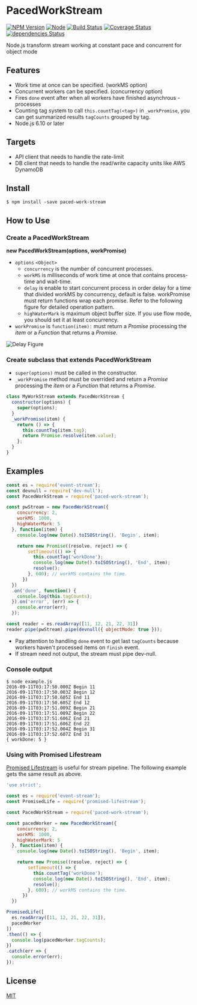 PacedWorkStream
===============

[![NPM Version][npm-image]][npm-url]
[![Node](https://img.shields.io/node/v/paced-work-stream.svg)]()
[![Build Status](https://travis-ci.org/tilfin/paced-work-stream.svg?branch=master)](https://travis-ci.org/tilfin/paced-work-stream)
[![Coverage Status](https://coveralls.io/repos/github/tilfin/paced-work-stream/badge.svg?branch=master)](https://coveralls.io/github/tilfin/paced-work-stream?branch=master)
[![dependencies Status](https://david-dm.org/tilfin/paced-work-stream/status.svg)](https://david-dm.org/tilfin/paced-work-stream)

Node.js transform stream working at constant pace and concurrent for object mode

## Features

* Work time at once can be specified. (workMS option)
* Concurrent workers can be specified. (concurrency option)
* Fires `done` event after when all workers have finished asynchrous -processes
* Counting tag system to call `this.countTag(<tag>)` in `_workPromise`, you can get summarized results `tagCounts` grouped by tag.
* Node.js 6.10 or later

## Targets

* API client that needs to handle the rate-limit
* DB client that needs to handle the read/write capacity units like AWS DynamoDB

## Install

```
$ npm install -save paced-work-stream
```

## How to Use

### Create a PacedWorkStream

**new PacedWorkStream(options, workPromise)**

* `options` `<Object>`
  * `concurrency` is the number of concurrent processes.
  * `workMS` is milliseconds of work time at once that contains process-time and wait-time.
  * `delay` is enable to start concurrent process in order delay for a time that divided workMS by concurrency, default is false. workPromise must return functions wrap each promise. Refer to the following figure for detailed operation pattern.
  * `highWaterMark` is maximum object buffer size. If you use flow mode, you should set it at least concurrency.
* `workPromise` is `function(item):` must return a _Promise_ processing the _item_ or a _Function_ that returns a _Promise_.

![Delay Figure](https://github.com/tilfin/paced-work-stream/wiki/delay-figure.png)

### Create subclass that extends PacedWorkStream

* `super(options)` must be called in the constructor.
* `_workPromise` method must be overrided and return a _Promise_ processing the _item_ or a _Function_ that returns a _Promise_.

```javascript
class MyWorkStream extends PacedWorkStream {
  constructor(options) {
    super(options);
  }
  _workPromise(item) {
    return () => {
      this.countTag(item.tag);
      return Promise.resolve(item.value);
    };
  }
}
```

## Examples

```javascript
const es = require('event-stream');
const devnull = require('dev-null');
const PacedWorkStream = require('paced-work-stream');

const pwStream = new PacedWorkStream({
    concurrency: 2,
    workMS: 1000,
    highWaterMark: 5
  }, function(item) {
    console.log(new Date().toISOString(), 'Begin', item);

    return new Promise((resolve, reject) => {
        setTimeout(() => {
          this.countTag('workDone');
          console.log(new Date().toISOString(), 'End', item);
          resolve();
        }, 600); // workMS contains the time.
      })
  })
  .on('done', function() {
    console.log(this.tagCounts);
  }).on('error', (err) => {
    console.error(err);
  });

const reader = es.readArray([11, 12, 21, 22, 31])
reader.pipe(pwStream).pipe(devnull({ objectMode: true }));
```

* Pay attention to handling `done` event to get last `tagCounts` because workers haven't processed items on `finish` event.
* If stream need not output, the stream must pipe dev-null.

### Console output

```
$ node example.js
2016-09-11T03:17:50.000Z Begin 11
2016-09-11T03:17:50.003Z Begin 12
2016-09-11T03:17:50.605Z End 11
2016-09-11T03:17:50.605Z End 12
2016-09-11T03:17:51.009Z Begin 21
2016-09-11T03:17:51.009Z Begin 22
2016-09-11T03:17:51.606Z End 21
2016-09-11T03:17:51.606Z End 22
2016-09-11T03:17:52.004Z Begin 31
2016-09-11T03:17:52.607Z End 31
{ workDone: 5 }
```

### Using with Promised Lifestream

[Promised Lifestream](https://github.com/tilfin/promised-lifestream) is useful for stream pipeline. The following example gets the same result as above.

```javascript
'use strict';

const es = require('event-stream');
const PromisedLife = require('promised-lifestream');

const PacedWorkStream = require('paced-work-stream');

const pacedWorker = new PacedWorkStream({
    concurrency: 2,
    workMS: 1000,
    highWaterMark: 5
  }, function(item) {
    console.log(new Date().toISOString(), 'Begin', item);

    return new Promise((resolve, reject) => {
        setTimeout(() => {
          this.countTag('workDone');
          console.log(new Date().toISOString(), 'End', item);
          resolve();
        }, 600); // workMS contains the time.
      })
  })

PromisedLife([
  es.readArray([11, 12, 21, 22, 31]),
  pacedWorker
])
.then(() => {
  console.log(pacedWorker.tagCounts);
})
.catch(err => {
  console.error(err);
});
```


## License

  [MIT](LICENSE)

[npm-image]: https://img.shields.io/npm/v/paced-work-stream.svg
[npm-url]: https://npmjs.org/package/paced-work-stream
